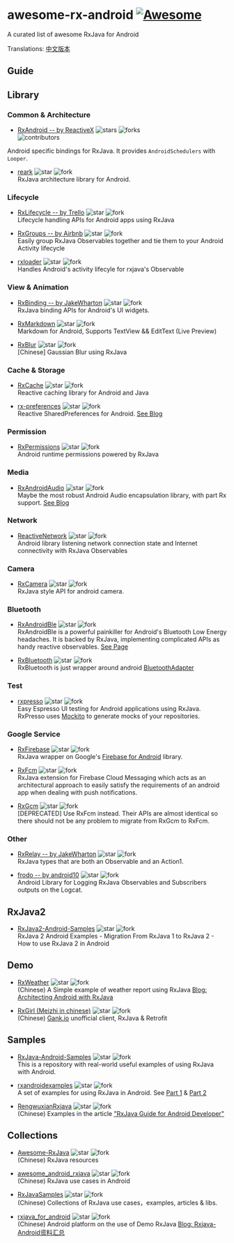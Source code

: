 # awesome-rx-android [![Awesome](https://cdn.rawgit.com/sindresorhus/awesome/d7305f38d29fed78fa85652e3a63e154dd8e8829/media/badge.svg)](https://github.com/sindresorhus/awesome)
A curated list of awesome RxJava for Android

Translations: [中文版本](./README-cn.md)

## Guide

## Library

### Common & Architecture

- [RxAndroid -- by ReactiveX](https://github.com/ReactiveX/RxAndroid)
![stars](https://img.shields.io/github/stars/ReactiveX/RxAndroid.svg?style=social&label=Star)
![forks](https://img.shields.io/github/forks/ReactiveX/RxAndroid.svg?style=social&label=Fork)  
![contributors](https://img.shields.io/github/contributors/ReactiveX/RxAndroid.svg?style=social&label=Contributors) 

Android specific bindings for RxJava. It provides `AndroidSchedulers` with `Looper`.

- [reark](https://github.com/reark/reark)
![star](http://githubbadges.com/star.svg?user=reark&repo=reark)
![fork](http://githubbadges.com/fork.svg?user=reark&repo=reark&style=flat&color=fff&background=007ec6)  
RxJava architecture library for Android.

### Lifecycle

- [RxLifecycle -- by Trello](https://github.com/trello/RxLifecycle)
![star](http://githubbadges.com/star.svg?user=trello&repo=RxLifecycle)
![fork](http://githubbadges.com/fork.svg?user=trello&repo=RxLifecycle&style=flat&color=fff&background=007ec6)    
Lifecycle handling APIs for Android apps using RxJava

- [RxGroups -- by Airbnb](https://github.com/airbnb/RxGroups)
![star](http://githubbadges.com/star.svg?user=airbnb&repo=RxGroups)
![fork](http://githubbadges.com/fork.svg?user=airbnb&repo=RxGroups&style=flat&color=fff&background=007ec6)  
Easily group RxJava Observables together and tie them to your Android Activity lifecycle

- [rxloader](https://github.com/evant/rxloader)
![star](http://githubbadges.com/star.svg?user=evant&repo=rxloader)
![fork](http://githubbadges.com/fork.svg?user=evant&repo=rxloader&style=flat&color=fff&background=007ec6)  
Handles Android's activity lifecyle for rxjava's Observable


### View & Animation

- [RxBinding -- by JakeWharton](https://github.com/JakeWharton/RxBinding)
![star](http://githubbadges.com/star.svg?user=JakeWharton&repo=RxBinding)
![fork](http://githubbadges.com/fork.svg?user=JakeWharton&repo=RxBinding&style=flat&color=fff&background=007ec6)  
RxJava binding APIs for Android's UI widgets.

- [RxMarkdown](https://github.com/yydcdut/RxMarkdown)
![star](http://githubbadges.com/star.svg?user=yydcdut&repo=RxMarkdown)
![fork](http://githubbadges.com/fork.svg?user=yydcdut&repo=RxMarkdown&style=flat&color=fff&background=007ec6)  
Markdown for Android, Supports TextView && EditText (Live Preview)

- [RxBlur](https://github.com/SmartDengg/RxBlur)
![star](http://githubbadges.com/star.svg?user=SmartDengg&repo=RxBlur)
![fork](http://githubbadges.com/fork.svg?user=SmartDengg&repo=RxBlur&style=flat&color=fff&background=007ec6)  
[Chinese] Gaussian Blur using RxJava

### Cache & Storage

- [RxCache](https://github.com/VictorAlbertos/RxCache)
![star](http://githubbadges.com/star.svg?user=VictorAlbertos&repo=RxCache)
![fork](http://githubbadges.com/fork.svg?user=VictorAlbertos&repo=RxCache&style=flat&color=fff&background=007ec6)  
Reactive caching library for Android and Java

- [rx-preferences](https://github.com/f2prateek/rx-preferences)
![star](http://githubbadges.com/star.svg?user=f2prateek&repo=rx-preferences)
![fork](http://githubbadges.com/fork.svg?user=f2prateek&repo=rx-preferences&style=flat&color=fff&background=007ec6)  
Reactive SharedPreferences for Android. [See Blog](http://f2prateek.com/2015/10/05/rx-preferences/)

### Permission

- [RxPermissions](https://github.com/tbruyelle/RxPermissions)
![star](http://githubbadges.com/star.svg?user=tbruyelle&repo=RxPermissions)
![fork](http://githubbadges.com/fork.svg?user=tbruyelle&repo=RxPermissions&style=flat&color=fff&background=007ec6)  
Android runtime permissions powered by RxJava

### Media

- [RxAndroidAudio](https://github.com/Piasy/RxAndroidAudio)
![star](http://githubbadges.com/star.svg?user=Piasy&repo=RxAndroidAudio)
![fork](http://githubbadges.com/fork.svg?user=Piasy&repo=RxAndroidAudio&style=flat&color=fff&background=007ec6)  
Maybe the most robust Android Audio encapsulation library, with part Rx support. [See Blog](http://blog.piasy.com/2016/02/24/Robust-Android-Audio-encapsulation/)

### Network

- [ReactiveNetwork](https://github.com/pwittchen/ReactiveNetwork)
![star](http://githubbadges.com/star.svg?user=pwittchen&repo=ReactiveNetwork)
![fork](http://githubbadges.com/fork.svg?user=pwittchen&repo=ReactiveNetwork&style=flat&color=fff&background=007ec6)  
Android library listening network connection state and Internet connectivity with RxJava Observables


### Camera

- [RxCamera](https://github.com/ragnraok/RxCamera)
![star](http://githubbadges.com/star.svg?user=ragnraok&repo=RxCamera)
![fork](http://githubbadges.com/fork.svg?user=ragnraok&repo=RxCamera&style=flat&color=fff&background=007ec6)  
RxJava style API for android camera.

### Bluetooth

- [RxAndroidBle](https://github.com/Polidea/RxAndroidBle)
![star](http://githubbadges.com/star.svg?user=Polidea&repo=RxAndroidBle)
![fork](http://githubbadges.com/fork.svg?user=Polidea&repo=RxAndroidBle&style=flat&color=fff&background=007ec6)   
RxAndroidBle is a powerful painkiller for Android's Bluetooth Low Energy headaches. It is backed by RxJava, implementing complicated APIs as handy reactive observables. [See Page](http://polidea.github.io/RxAndroidBle/)

- [RxBluetooth](https://github.com/IvBaranov/RxBluetooth)
![star](http://githubbadges.com/star.svg?user=IvBaranov&repo=RxBluetooth)
![fork](http://githubbadges.com/fork.svg?user=IvBaranov&repo=RxBluetooth&style=flat&color=fff&background=007ec6)  
RxBluetooth is just wrapper around android [BluetoothAdapter](https://developer.android.com/reference/android/bluetooth/BluetoothAdapter.html)

### Test

- [rxpresso](https://github.com/novoda/rxpresso)
![star](http://githubbadges.com/star.svg?user=novoda&repo=rxpresso)
![fork](http://githubbadges.com/fork.svg?user=novoda&repo=rxpresso&style=flat&color=fff&background=007ec6)  
Easy Espresso UI testing for Android applications using RxJava. RxPresso uses [Mockito](http://site.mockito.org/) to generate mocks of your repositories.

### Google Service

- [RxFirebase](https://github.com/nmoskalenko/RxFirebase)
![star](http://githubbadges.com/star.svg?user=nmoskalenko&repo=RxFirebase)
![fork](http://githubbadges.com/fork.svg?user=nmoskalenko&repo=RxFirebase&style=flat&color=fff&background=007ec6)  
RxJava wrapper on Google's [Firebase for Android](https://www.firebase.com/docs/android/) library.

- [RxFcm](https://github.com/VictorAlbertos/RxFcm)
![star](http://githubbadges.com/star.svg?user=VictorAlbertos&repo=RxFcm)
![fork](http://githubbadges.com/fork.svg?user=VictorAlbertos&repo=RxFcm&style=flat&color=fff&background=007ec6)  
RxJava extension for Firebase Cloud Messaging which acts as an architectural approach to easily satisfy the requirements of an android app when dealing with push notifications.

- [RxGcm](https://github.com/VictorAlbertos/RxGcm)
![star](http://githubbadges.com/star.svg?user=VictorAlbertos&repo=RxGcm)
![fork](http://githubbadges.com/fork.svg?user=VictorAlbertos&repo=RxGcm&style=flat&color=fff&background=007ec6)  
[DEPRECATED] Use RxFcm instead. Their APIs are almost identical so there should not be any problem to migrate from RxGcm to RxFcm.

### Other

- [RxRelay -- by JakeWharton](https://github.com/JakeWharton/RxRelay)
![star](http://githubbadges.com/star.svg?user=JakeWharton&repo=RxRelay)
![fork](http://githubbadges.com/fork.svg?user=JakeWharton&repo=RxRelay&style=flat&color=fff&background=007ec6)  
RxJava types that are both an Observable and an Action1.

- [frodo -- by android10](https://github.com/android10/frodo)
![star](http://githubbadges.com/star.svg?user=android10&repo=frodo)
![fork](http://githubbadges.com/fork.svg?user=android10&repo=frodo&style=flat&color=fff&background=007ec6)  
Android Library for Logging RxJava Observables and Subscribers outputs on the Logcat.

## RxJava2

- [RxJava2-Android-Samples](https://github.com/amitshekhariitbhu/RxJava2-Android-Samples)
![star](http://githubbadges.com/star.svg?user=amitshekhariitbhu&repo=RxJava2-Android-Samples)
![fork](http://githubbadges.com/fork.svg?user=amitshekhariitbhu&repo=RxJava2-Android-Samples&style=flat&color=fff&background=007ec6)  
RxJava 2 Android Examples - Migration From RxJava 1 to RxJava 2 - How to use RxJava 2 in Android


## Demo

- [RxWeather](https://github.com/SmartDengg/RxWeather)
![star](http://githubbadges.com/star.svg?user=SmartDengg&repo=RxWeather)
![fork](http://githubbadges.com/fork.svg?user=SmartDengg&repo=RxWeather&style=flat&color=fff&background=007ec6)  
(Chinese) A Simple example of weather report using RxJava [Blog: Architecting Android with RxJava](http://www.jianshu.com/p/943ceaccfdff)

- [RxGirl (Meizhi in chinese)](https://github.com/drakeet/Meizhi)
![star](http://githubbadges.com/star.svg?user=drakeet&repo=Meizhi)
![fork](http://githubbadges.com/fork.svg?user=drakeet&repo=Meizhi&style=flat&color=fff&background=007ec6)  
(Chinese) [Gank.io](http://gank.io) unofficial client, RxJava & Retrofit


## Samples

- [RxJava-Android-Samples](https://github.com/kaushikgopal/RxJava-Android-Samples)
![star](http://githubbadges.com/star.svg?user=kaushikgopal&repo=RxJava-Android-Samples)
![fork](http://githubbadges.com/fork.svg?user=kaushikgopal&repo=RxJava-Android-Samples&style=flat&color=fff&background=007ec6)  
This is a repository with real-world useful examples of using RxJava with Android.

- [rxandroidexamples](https://github.com/klnusbaum/rxandroidexamples)
![star](http://githubbadges.com/star.svg?user=klnusbaum&repo=rxandroidexamples)
![fork](http://githubbadges.com/fork.svg?user=klnusbaum&repo=rxandroidexamples&color=fff&background=007ec6)  
A set of examples for using RxJava in Android. See [Part 1](https://medium.com/@kurtisnusbaum/rxandroid-basics-part-1-c0d5edcf6850)
& [Part 2](https://medium.com/@kurtisnusbaum/rxandroid-basics-part-2-6e877af352)

- [RengwuxianRxjava](https://github.com/androidmalin/RengwuxianRxjava)
![star](http://githubbadges.com/star.svg?user=androidmalin&repo=RengwuxianRxjava)
![fork](http://githubbadges.com/fork.svg?user=androidmalin&repo=RengwuxianRxjava&color=fff&background=007ec6)  
(Chinese) Examples in the article ["RxJava Guide for Android Developer"](http://gank.io/post/560e15be2dca930e00da1083)

## Collections  

- [Awesome-RxJava](https://github.com/lzyzsd/Awesome-RxJava)
![star](http://githubbadges.com/star.svg?user=lzyzsd&repo=Awesome-RxJava)
![fork](http://githubbadges.com/fork.svg?user=lzyzsd&repo=Awesome-RxJava&color=fff&background=007ec6)  
(Chinese) RxJava resources

- [awesome_android_rxjava](https://github.com/chiclaim/awesome_android_rxjava)
![star](http://githubbadges.com/star.svg?user=chiclaim&repo=awesome_android_rxjava)
![fork](http://githubbadges.com/fork.svg?user=chiclaim&repo=awesome_android_rxjava&color=fff&background=007ec6)  
(Chinese) RxJava use cases in Android

- [RxJavaSamples](https://github.com/THEONE10211024/RxJavaSamples)
![star](http://githubbadges.com/star.svg?user=THEONE10211024&repo=RxJavaSamples)
![fork](http://githubbadges.com/fork.svg?user=THEONE10211024&repo=RxJavaSamples&color=fff&background=007ec6)  
(Chinese) Collections of RxJava use cases，examples, articles & libs.

- [rxjava_for_android](https://github.com/cn-ljb/rxjava_for_android)
![star](http://githubbadges.com/star.svg?user=cn-ljb&repo=rxjava_for_android)
![fork](http://githubbadges.com/fork.svg?user=cn-ljb&repo=rxjava_for_android&color=fff&background=007ec6)  
(Chinese) Android platform on the use of Demo RxJava [Blog: Rxjava-Android资料汇总](http://blog.csdn.net/qq1026291832/article/details/51007490)

